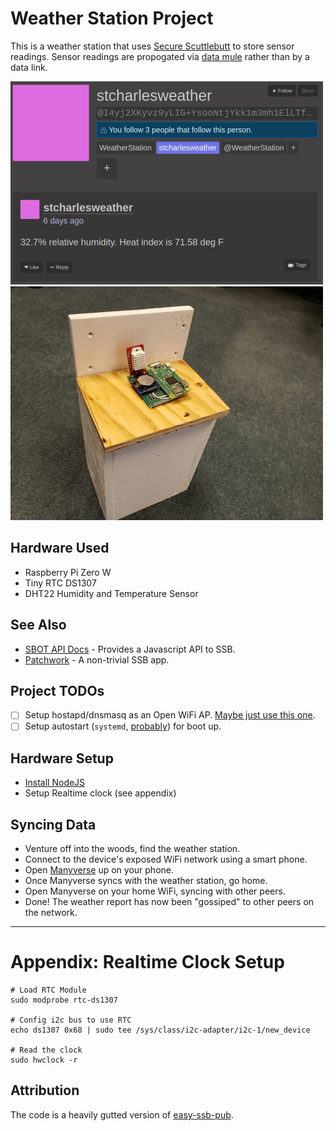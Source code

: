# Weather Station Project

This is a weather station that uses [Secure Scuttlebutt](https://ssbc.github.io/scuttlebutt-protocol-guide/) to store sensor readings. Sensor readings are propogated via [data mule](https://en.wikipedia.org/wiki/Data_mule) rather than by a data link.

![weather_report.png](weather_report.png)
![enclosure.jpg](enclosure.jpg)

## Hardware Used

 * Raspberry Pi Zero W
 * Tiny RTC DS1307
 * DHT22 Humidity and Temperature Sensor

## See Also

 * [SBOT API Docs](https://scuttlebot.io/) - Provides a Javascript API to SSB.
 * [Patchwork](https://github.com/ssbc/patchwork) - A non-trivial SSB app.

## Project TODOs

 - [ ] Setup hostapd/dnsmasq as an Open WiFi AP. [Maybe just use this one](https://github.com/billz/raspap-webgui).
 - [ ] Setup autostart (`systemd`, [probably](https://www.raspberrypi.org/documentation/linux/usage/systemd.md)) for boot up.

## Hardware Setup

 * [Install NodeJS](https://www.instructables.com/id/Install-Nodejs-and-Npm-on-Raspberry-Pi/)
 * Setup Realtime clock (see appendix)

## Syncing Data

 * Venture off into the woods, find the weather station.
 * Connect to the device's exposed WiFi network using a smart phone.
 * Open [Manyverse](https://play.google.com/store/apps/details?id=se.manyver) up on your phone.
 * Once Manyverse syncs with the weather station, go home.
 * Open Manyverse on your home WiFi, syncing with other peers.
 * Done! The weather report has now been "gossiped" to other peers on the network.

---

# Appendix: Realtime Clock Setup

```
# Load RTC Module
sudo modprobe rtc-ds1307

# Config i2c bus to use RTC
echo ds1307 0x68 | sudo tee /sys/class/i2c-adapter/i2c-1/new_device

# Read the clock
sudo hwclock -r
```

## Attribution

The code is a heavily gutted version of [easy-ssb-pub](https://github.com/staltz/easy-ssb-pub).
